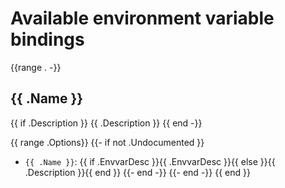 # Available environment variable bindings

{{range . -}}
## {{ .Name }}
{{ if .Description }}
{{ .Description }}
{{ end -}}

{{ range .Options}}
  {{- if not .Undocumented }}
  - `{{ .Name }}`: {{ if .EnvvarDesc }}{{ .EnvvarDesc }}{{ else }}{{ .Description }}{{ end }}
  {{- end -}}
{{- end -}}
{{ end }}
